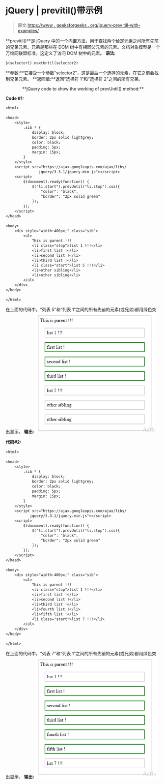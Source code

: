 # jQuery | previtil()带示例

> 原文:[https://www . geeksforgeeks . org/jquery-prev till-with-examples/](https://www.geeksforgeeks.org/jquery-prevuntil-with-examples/)

**previtil()**是 jQuery 中的一个内置方法，用于查找两个给定元素之间所有先前的兄弟元素。兄弟是那些在 DOM 树中有相同父元素的元素。文档对象模型是一个万维网联盟标准。这定义了访问 DOM 树中的元素。
**语法:**

```
$(selector1).nextUntil(selector2)

```

**参数:**它接受一个参数“selector2”，这是最后一个选择的元素，在它之前会找到兄弟元素。
**返回值:**返回“选择符 1”和“选择符 2”之间的所有兄弟。

<center>**jQuery code to show the working of prevUntil() method:**</center>

**Code #1:**

```
<html>

<head>
    <style>
        .sib * {
            display: block;
            border: 2px solid lightgrey;
            color: black;
            padding: 5px;
            margin: 15px;
        }
    </style>
    <script src="https://ajax.googleapis.com/ajax/libs/
               jquery/3.3.1/jquery.min.js"></script>
    <script>
        $(document).ready(function() {
            $("li.start").prevUntil("li.stop").css({
                "color": "black",
                "border": "2px solid green"
            });
        });
    </script>
</head>

<body>
    <div style="width:400px;" class="sib">
        <ul>
            This is parent !!!
            <li class="stop">list 1 !!!</li>
            <li>first list !</li>
            <li>second list !</li>
            <li>third list !</li>
            <li class="start">list 5 !!!</li>
            <li>other sibling</li>
            <li>other sibling</li>
        </ul>
    </div>
</body>

</html>
```

在上面的代码中，“列表 5”和“列表 1”之间的所有先前的元素(或兄弟)都用绿色突出显示。
**输出:**
![](img/080cca996d21cdaa5d427739d7734542.png)

**代码#2:**

```
<html>

<head>
    <style>
        .sib * {
            display: block;
            border: 2px solid lightgrey;
            color: black;
            padding: 5px;
            margin: 15px;
        }
    </style>
    <script src="https://ajax.googleapis.com/ajax/libs/
           jquery/3.3.1/jquery.min.js"></script>
    <script>
        $(document).ready(function() {
            $("li.start").prevUntil("li.stop").css({
                "color": "black",
                "border": "2px solid green"
            });
        });
    </script>
</head>

<body>
    <div style="width:400px;" class="sib">
        <ul>
            This is parent !!!
            <li class="stop">list 1 !!!</li>
            <li>first list !</li>
            <li>second list !</li>
            <li>third list !</li>
            <li>fourth list !</li>
            <li>fifth list !</li>
            <li class="start">list 7 !!!</li>
        </ul>
    </div>
</body>

</html>
```

在上面的代码中，“列表 7”和“列表 1”之间的所有先前的元素(或兄弟)都用绿色突出显示。
**输出:**
![](img/36ca8bc81ec2c6bc94cb15793acd8c81.png)